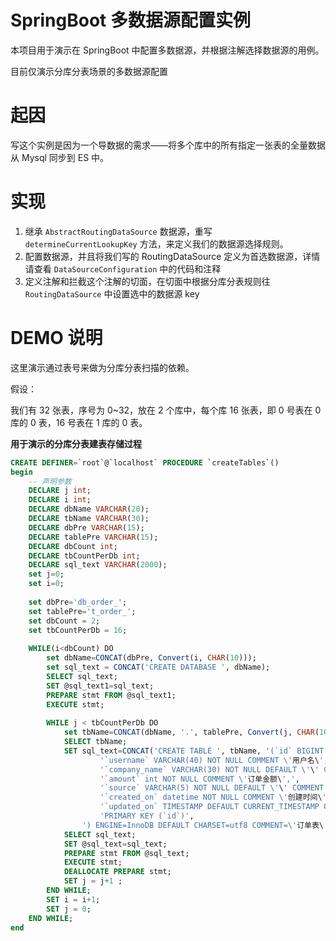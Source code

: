 # SpringBoot 多数据源配置实例

本项目用于演示在 SpringBoot 中配置多数据源，并根据注解选择数据源的用例。

目前仅演示分库分表场景的多数据源配置

# 起因

写这个实例是因为一个导数据的需求——将多个库中的所有指定一张表的全量数据从 Mysql 同步到 ES 中。

# 实现

1. 继承 `AbstractRoutingDataSource` 数据源，重写 `determineCurrentLookupKey` 方法，来定义我们的数据源选择规则。
2. 配置数据源，并且将我们写的 RoutingDataSource 定义为首选数据源，详情请查看 `DataSourceConfiguration` 中的代码和注释
3. 定义注解和拦截这个注解的切面，在切面中根据分库分表规则往 `RoutingDataSource` 中设置选中的数据源 key

# DEMO 说明

这里演示通过表号来做为分库分表扫描的依赖。

假设：

我们有 32 张表，序号为 0~32，放在 2 个库中，每个库 16 张表，即 0 号表在 0 库的 0 表，16 号表在 1 库的 0 表。

**用于演示的分库分表建表存储过程**

```sql
CREATE DEFINER=`root`@`localhost` PROCEDURE `createTables`()
begin
    -- 声明参数
    DECLARE j int;
    DECLARE i int;
    DECLARE dbName VARCHAR(20);
    DECLARE tbName VARCHAR(30);
    DECLARE dbPre VARCHAR(15);
    DECLARE tablePre VARCHAR(15);
    DECLARE dbCount int;
    DECLARE tbCountPerDb int;
    DECLARE sql_text VARCHAR(2000);
    set j=0;
    set i=0;
    
    set dbPre='db_order_';
    set tablePre='t_order_';
    set dbCount = 2;
    set tbCountPerDb = 16;
    
    WHILE(i<dbCount) DO
        set dbName=CONCAT(dbPre, Convert(i, CHAR(10)));
        set sql_text = CONCAT('CREATE DATABASE ', dbName);
        SELECT sql_text;
        SET @sql_text1=sql_text;  
        PREPARE stmt FROM @sql_text1;  
        EXECUTE stmt;
    
        WHILE j < tbCountPerDb DO
            set tbName=CONCAT(dbName, '.', tablePre, Convert(j, CHAR(10)));
            SELECT tbName;
            SET sql_text=CONCAT('CREATE TABLE ', tbName, '(`id` BIGINT NOT NULL AUTO_INCREMENT,',
                    '`username` VARCHAR(40) NOT NULL COMMENT \'用户名\','
                    '`company_name` VARCHAR(30) NOT NULL DEFAULT \'\' COMMENT \'公司名\',',
                    '`amount` int NOT NULL COMMENT \'订单金额\',',
                    '`source` VARCHAR(5) NOT NULL DEFAULT \'\' COMMENT \'来源\',',
                    '`created_on` datetime NOT NULL COMMENT \'创建时间\',',
                    '`updated_on` TIMESTAMP DEFAULT CURRENT_TIMESTAMP ON UPDATE CURRENT_TIMESTAMP COMMENT \'更新时间(会自动更新，不需要刻意程序更新)\',',
                    'PRIMARY KEY (`id`)',
                ') ENGINE=InnoDB DEFAULT CHARSET=utf8 COMMENT=\'订单表\'');
            SELECT sql_text;
            SET @sql_text=sql_text;  
            PREPARE stmt FROM @sql_text;  
            EXECUTE stmt;  
            DEALLOCATE PREPARE stmt;    
            SET j = j+1 ;
        END WHILE;
        SET i = i+1;
        SET j = 0;
    END WHILE;
end
```
